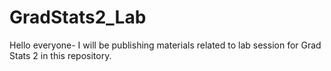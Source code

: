 # GradStats2_Lab
Hello everyone- I will be publishing materials related to lab session for Grad Stats 2 in this repository.
